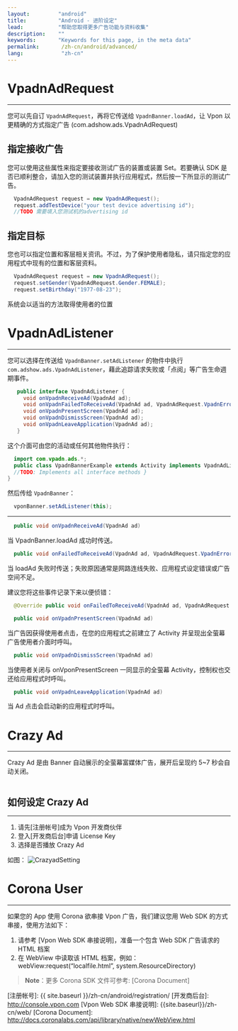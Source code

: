 ```yaml
---
layout:         "android"
title:          "Android - 进阶设定"
lead:           "帮助您取得更多广告功能与资料收集"
description:    ""
keywords:       "Keywords for this page, in the meta data"
permalink:       /zh-cn/android/advanced/
lang:            "zh-cn"
---
```


# VpadnAdRequest
  -----------------------------
  您可以先自订 `VpadnAdRequest`，再将它传送给 `VpadnBanner.loadAd`，让 Vpon 以更精确的方式指定广告 (com.adshow.ads.VpadnAdRequest)

## 指定接收广告

  您可以使用这些属性来指定要接收测试广告的装置或装置 Set。若要确认 SDK 是否已顺利整合，请加入您的测试装置并执行应用程式，然后按一下所显示的测试广告。


```java
  VpadnAdRequest request = new VpadnAdRequest();
  request.addTestDevice("your test device advertising id");
  //TODO 需要填入您测试机的advertising id
```

## 指定目标

您也可以指定位置和客层相关资讯。不过，为了保护使用者隐私，请只指定您的应用程式中现有的位置和客层资料。


```java
  VpadnAdRequest request = new VpadnAdRequest();
  request.setGender(VpadnAdRequest.Gender.FEMALE);
  request.setBirthday("1977-08-23");
```
  系统会以适当的方法取得使用者的位置


# VpadnAdListener
  ------------------------------

您可以选择在传送给 `VpadnBanner.setAdListener` 的物件中执行 `com.adshow.ads.VpadnAdListener`，藉此追踪请求失败或「点阅」等广告生命週期事件。

```java
   public interface VpadnAdListener {
     void onVpadnReceiveAd(VpadnAd ad);
     void onVpadnFailedToReceiveAd(VpadnAd ad, VpadnAdRequest.VpadnErrorCode errorCode);
     void onVpadnPresentScreen(VpadnAd ad);
     void onVpadnDismissScreen(VpadnAd ad);
     void onVpadnLeaveApplication(VpadnAd ad);
   }
```

这个介面可由您的活动或任何其他物件执行：

```java
  import com.vpadn.ads.*;
  public class VpadnBannerExample extends Activity implements VpadnAdListener {
  //TODO: Implements all interface methods }
}
```

然后传给 `VpadnBanner`：

```java
  vponBanner.setAdListener(this);
```

---
```java
  public void onVpadnReceiveAd(VpadnAd ad)
```
当 VpadnBanner.loadAd 成功时传送。

```java
  public void onFailedToReceiveAd(VpadnAd ad, VpadnAdRequest.VpadnErrorCode error)
```
当 loadAd 失败时传送；失败原因通常是网路连线失败、应用程式设定错误或广告空间不足。

建议您将这些事件记录下来以便侦错：

```java
  @Override public void onFailedToReceiveAd(VpadnAd ad, VpadnAdRequest.VpadnErrorCode errorCode) { Log.d(MY_LOG_TAG, "failed to receive ad (" + errorCode + ")"); }
```

```java
  public void onVpadnPresentScreen(VpadnAd ad)
```
当广告因获得使用者点击，在您的应用程式之前建立了 Activity 并呈现出全萤幕广告使用者介面时呼叫。

```java
  public void onVpadnDismissScreen(VpadnAd ad)
```
当使用者关闭与 onVponPresentScreen 一同显示的全萤幕 Activity，控制权也交还给应用程式时呼叫。

```java
  public void onVpadnLeaveApplication(VpadnAd ad)
```
当 Ad 点击会启动新的应用程式时呼叫。




# Crazy Ad
---
Crazy Ad 是由 Banner 自动展示的全萤幕富媒体广告，展开后呈现约 5~7 秒会自动关闭。

<img src="{{site.imgurl}}/Crazyad.png" alt="" class="width-300" />


## 如何设定 Crazy Ad
---

1. 请先[注册帐号]成为 Vpon 开发商伙伴
2. 登入[开发商后台]申请 License Key
3. 选择是否播放 Crazy Ad

如图：
![CrazyadSetting]


# Corona User
---
如果您的 App 使用 Corona 欲串接 Vpon 广告，我们建议您用 Web SDK 的方式串接，使用方法如下：

1. 请参考 [Vpon Web SDK 串接说明]，准备一个包含 Web SDK 广告请求的 HTML 档案
2. 在 WebView 中读取该 HTML 档案，例如：webView:request(“localfile.html”, system.ResourceDirectory)

> **Note**：更多 Corona SDK 文件可参考: [Corona Document]

[CrazyadSetting]: {{site.imgurl}}/CrazyadSetting.png
[注册帐号]: {{ site.baseurl }}/zh-cn/android/registration/
[开发商后台]: http://console.vpon.com
[Vpon Web SDK 串接说明]: {{site.baseurl}}/zh-cn/web/
[Corona Document]: http://docs.coronalabs.com/api/library/native/newWebView.html
